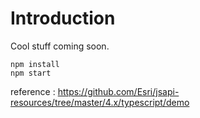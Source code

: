 # Introduction



Cool stuff coming soon.

```
npm install
npm start

```


reference : https://github.com/Esri/jsapi-resources/tree/master/4.x/typescript/demo